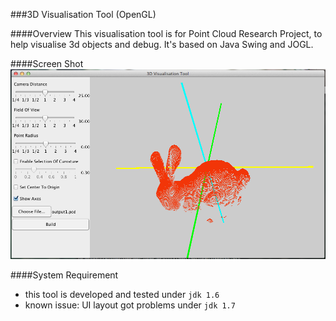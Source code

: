 ###3D Visualisation Tool (OpenGL)

####Overview
This visualisation tool is for Point Cloud Research Project, to help visualise 3d objects and debug. It's based on Java Swing and JOGL.

####Screen Shot
![visualisation tool img](https://raw.githubusercontent.com/pan-long/3DPointVisualisationWithOpenGL/master/img.png)

####System Requirement
- this tool is developed and tested under `jdk 1.6`
- known issue: UI layout got problems under `jdk 1.7`


